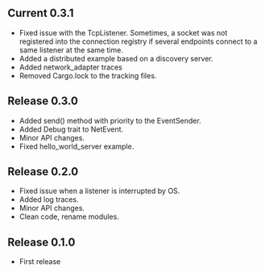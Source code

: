 ## Current 0.3.1
- Fixed issue with the TcpListener.
  Sometimes, a socket was not registered into the connection registry
  if several endpoints connect to a same listener at the same time.
- Added a distributed example based on a discovery server.
- Added network_adapter traces
- Removed Cargo.lock to the tracking files.

## Release 0.3.0
- Added send() method with priority to the EventSender.
- Added Debug trait to NetEvent.
- Minor API changes.
- Fixed hello_world_server example.

## Release 0.2.0
- Fixed issue when a listener is interrupted by OS.
- Added log traces.
- Minor API changes.
- Clean code, rename modules.

## Release 0.1.0
- First release
